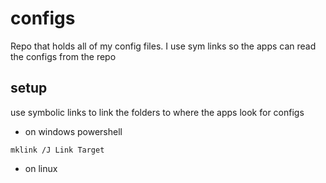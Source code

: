 # configs
Repo that holds all of my config files. I use sym links so the apps can read the configs from the repo

## setup 
use symbolic links to link the folders to where the apps look for configs

- on windows powershell  
```
mklink /J Link Target
```
- on linux
```

```
